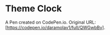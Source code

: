 # Theme Clock

A Pen created on CodePen.io. Original URL: [https://codepen.io/daramolav1/full/QWGwbBv].
